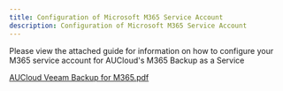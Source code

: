 ```yaml
---
title: Configuration of Microsoft M365 Service Account
description: Configuration of Microsoft M365 Service Account
---
```


Please view the attached guide for information on how to configure your M365 service account for AUCloud's M365 Backup as a Service

[AUCloud Veeam Backup for M365.pdf](./assets/EXT%20AUC-GEN-157%20AUCloud%20Veeam%20Backup%20for%20M365%20(Modern%20Authentication).pdf)
